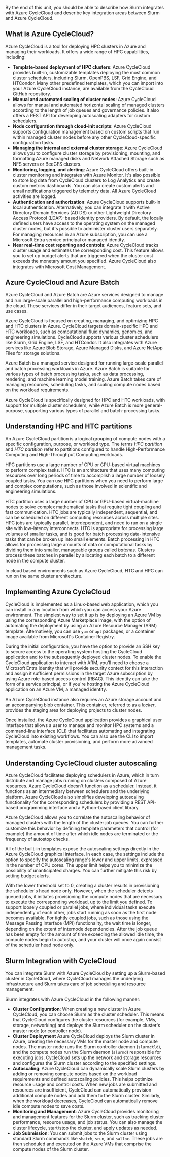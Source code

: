 By the end of this unit, you should be able to describe how Slurm integrates with Azure CycleCloud and describe key integration areas between Slurm and Azure CycleCloud.

## What is Azure CycleCloud?

Azure CycleCloud is a tool for deploying HPC clusters in Azure and managing their workloads. It offers a wide range of HPC capabilities, including:

- **Template-based deployment of HPC clusters**: Azure CycleCloud provides built-in, customizable templates deploying the most common cluster schedulers, including Slurm, OpenPBS, LSF, Grid Engine, and HTCondor. Many other predefined templates, which you can import into your Azure CycleCloud instance, are available from the CycleCloud GitHub repository.
- **Manual and automated scaling of cluster nodes**: Azure CycleCloud allows for manual and automated horizontal scaling of managed clusters according to the length of job queues and governance policies. It also offers a REST API for developing autoscaling adapters for custom schedulers.
- **Node configuration through cloud-init scripts**: Azure CycleCloud supports configuration management based on custom scripts that run within managed cluster nodes before any other CycleCloud-specific configuration tasks.
- **Managing the internal and external cluster storage**: Azure CycleCloud allows you to configure cluster storage by provisioning, mounting, and formatting Azure managed disks and Network Attached Storage such as NFS servers or BeeGFS clusters.
- **Monitoring, logging, and alerting**: Azure CycleCloud offers built-in cluster monitoring and integrates with Azure Monitor. It's also possible to store log data from CycleCloud clusters to Log Analytics and create custom metrics dashboards. You can also create custom alerts and email notifications triggered by telemetry data. All Azure CycleCloud activities are logged.
- **Authentication and authorization**: Azure CycleCloud supports built-in local authentication. Alternatively, you can integrate it with Active Directory Domain Services (AD DS) or other Lightweight Directory Access Protocol (LDAP)-based identity providers. By default, the locally defined users have access to the operating system on the managed cluster nodes, but it's possible to administer cluster users separately. For managing resources in an Azure subscription, you can use a Microsoft Entra service principal or managed identity.
- **Near real-time cost reporting and controls**: Azure CycleCloud tracks cluster usage and estimates the corresponding cost. This feature allows you to set up budget alerts that are triggered when the cluster cost exceeds the monetary amount you specified. Azure CycleCloud also integrates with Microsoft Cost Management.

## Azure CycleCloud and Azure Batch

Azure CycleCloud and Azure Batch are Azure services designed to manage and run large-scale parallel and high-performance computing workloads in the cloud. These services differ in their target audiences, feature sets, and use cases.

Azure CycleCloud is focused on creating, managing, and optimizing HPC and HTC clusters in Azure. CycleCloud targets domain-specific HPC and HTC workloads, such as computational fluid dynamics, genomics, and engineering simulations. CycleCloud supports various cluster schedulers like Slurm, Grid Engine, LSF, and HTCondor. It also integrates with Azure services like Azure Blob Storage, Azure Managed Disks, and Azure NetApp Files for storage solutions.

Azure Batch is a managed service designed for running large-scale parallel and batch processing workloads in Azure. Azure Batch is suitable for various types of batch processing tasks, such as data processing, rendering, and machine learning model training. Azure Batch takes care of managing resources, scheduling tasks, and scaling compute nodes based on the workload requirements.

Azure CycleCloud is specifically designed for HPC and HTC workloads, with support for multiple cluster schedulers, while Azure Batch is more general-purpose, supporting various types of parallel and batch-processing tasks.

## Understanding HPC and HTC partitions

An Azure CycleCloud partition is a logical grouping of compute nodes with a specific configuration, purpose, or workload type. The terms *HPC partition* and *HTC partition* refer to partitions configured to handle High-Performance Computing and High-Throughput Computing workloads.

HPC partitions use a large number of CPU or GPU-based virtual machines to perform complex tasks. HTC is an architecture that uses many computing resources over long periods of time to accomplish a large number of loosely coupled tasks. You can use HPC partitions when you need to perform large and complex computations, such as those involved in scientific and engineering simulations.

HTC partition uses a large number of CPU or GPU-based virtual-machine nodes to solve complex mathematical tasks that require tight coupling and fast communication. HTC jobs are typically independent, sequential, and can be scheduled on different computing resources across multiple sites. HPC jobs are typically parallel, interdependent, and need to run on a single site with low-latency interconnects.  HTC is appropriate for processing large volumes of smaller tasks, and is good for batch processing data-intensive tasks that can be broken up into small elements. Batch processing in HTC allows for processing large amounts of data or computational tasks by dividing them into smaller, manageable groups called *batches*. Clusters process these batches in parallel by allocating each batch to a different node in the compute cluster.

In cloud based environments such as Azure CycleCloud, HTC and HPC can run on the same cluster architecture.

## Implementing Azure CycleCloud

CycleCloud is implemented as a Linux-based web application, which you can install in any location from which you can access your Azure environment. The simplest way to set it up is by deploying an Azure VM by using the corresponding Azure Marketplace image, with the option of automating the deployment by using an Azure Resource Manager (ARM) template. Alternatively, you can use `yum` or `apt` packages, or a container image available from Microsoft's Container Registry.

During the initial configuration, you have the option to provide an SSH key to secure access to the operating system hosting the CycleCloud application and to the subsequently deployed cluster nodes. To enable the CycleCloud application to interact with ARM, you'll need to choose a Microsoft Entra identity that will provide security context for this interaction and assign it sufficient permissions in the target Azure subscription by using Azure role-based access control (RBAC). This identity can take the form of a service principal, or if you're hosting the Azure CycleCloud application on an Azure VM, a managed identity.

An Azure CycleCloud instance also requires an Azure storage account and an accompanying blob container. This container, referred to as a *locker*, provides the staging area for deploying projects to cluster nodes.

Once installed, the Azure CycleCloud application provides a graphical user interface that allows a user to manage and monitor HPC systems and a command-line interface (CLI) that facilitates automating and integrating CycleCloud into existing workflows. You can also use the CLI to import templates, automate cluster provisioning, and perform more advanced management tasks.

## Understanding CycleCloud cluster autoscaling

Azure CycleCloud facilitates deploying schedulers in Azure, which in turn distribute and manage jobs running on clusters composed of Azure resources. Azure CycleCloud doesn't function as a scheduler. Instead, it functions as an intermediary between schedulers and the underlying platform. Azure CycleCloud also simplifies developing autoscaling functionality for the corresponding schedulers by providing a REST API-based programming interface and a Python-based client library.

Azure CycleCloud allows you to correlate the autoscaling behavior of managed clusters with the length of the cluster job queues. You can further customize this behavior by defining template parameters that control (for example) the amount of time after which idle nodes are terminated or the frequency of autostop checks.

All of the built-in templates expose the autoscaling settings directly in the Azure CycleCloud graphical interface. In each case, the settings include the option to specify the autoscaling range's lower and upper limits, expressed in the number of CPU cores. The upper limit helps you to minimize the possibility of unanticipated charges. You can further mitigate this risk by setting budget alerts.

With the lower threshold set to 0, creating a cluster results in provisioning the scheduler's head node only. However, when the scheduler detects queued jobs, it initiates provisioning the compute nodes that are necessary to execute the corresponding workload, up to the limit you defined. To support loosely coupled or parallel jobs, where individual tasks execute independently of each other, jobs start running as soon as the first node becomes available. For tightly coupled jobs, such as those using the Message Passing Interface (MPI) functionality, the wait time is longer, depending on the extent of internode dependencies. After the job queue has been empty for the amount of time exceeding the allowed idle time, the compute nodes begin to autostop, and your cluster will once again consist of the scheduler head node only.

## Slurm Integration with CycleCloud

You can integrate Slurm with Azure CycleCloud by setting up a Slurm-based cluster in CycleCloud, where CycleCloud manages the underlying infrastructure and Slurm takes care of job scheduling and resource management.

Slurm integrates with Azure CycleCloud in the following manner:

- **Cluster Configuration**: When creating a new cluster in Azure CycleCloud, you can choose Slurm as the cluster scheduler. This means that CycleCloud configures the cluster resources (for example, VMs, storage, networking) and deploys the Slurm scheduler on the cluster's master node (or controller node).
- **Cluster Deployment** Azure CycleCloud deploys the Slurm cluster in Azure, creating the necessary VMs for the master node and compute nodes. The master node runs the Slurm controller daemon (`slurmctld`), and the compute nodes run the Slurm daemon (`slurmd`) responsible for executing jobs. CycleCloud sets up the network and storage resources and configures the Slurm cluster according to the specified settings.
- **Autoscaling**: Azure CycleCloud can dynamically scale Slurm clusters by adding or removing compute nodes based on the workload requirements and defined autoscaling policies. This helps optimize resource usage and control costs. When new jobs are submitted and resources are insufficient, CycleCloud can automatically provision additional compute nodes and add them to the Slurm cluster. Similarly, when the workload decreases, CycleCloud can automatically remove idle compute nodes to save costs.
- **Monitoring and Management**: Azure CycleCloud provides monitoring and management features for the Slurm cluster, such as tracking cluster performance, resource usage, and job status. You can also manage the cluster lifecycle, start/stop the cluster, and apply updates as needed.
- **Job Submission**: You can submit jobs to the Slurm cluster using standard Slurm commands like `sbatch`, `srun`, and `salloc`. These jobs are then scheduled and executed on the Azure VMs that comprise the compute nodes of the Slurm cluster.
